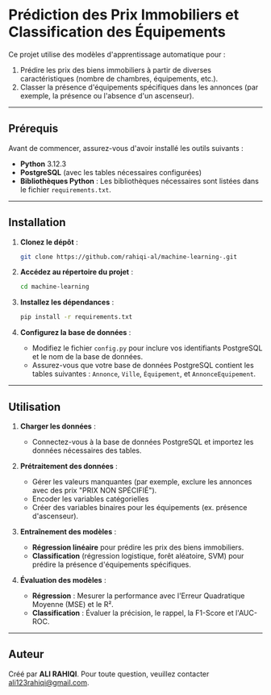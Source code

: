 
# Prédiction des Prix Immobiliers et Classification des Équipements

Ce projet utilise des modèles d'apprentissage automatique pour :

1. Prédire les prix des biens immobiliers à partir de diverses caractéristiques (nombre de chambres, équipements, etc.).
2. Classer la présence d'équipements spécifiques dans les annonces (par exemple, la présence ou l'absence d'un ascenseur).

---

## Prérequis

Avant de commencer, assurez-vous d'avoir installé les outils suivants :

- **Python** 3.12.3
- **PostgreSQL** (avec les tables nécessaires configurées)
- **Bibliothèques Python** : Les bibliothèques nécessaires sont listées dans le fichier `requirements.txt`.

---

## Installation

1. **Clonez le dépôt** :

   ```bash
   git clone https://github.com/rahiqi-al/machine-learning-.git
   ```

2. **Accédez au répertoire du projet** :

   ```bash
   cd machine-learning
   ```

3. **Installez les dépendances** :

   ```bash
   pip install -r requirements.txt
   ```

4. **Configurez la base de données** :

   - Modifiez le fichier `config.py` pour inclure vos identifiants PostgreSQL et le nom de la base de données.
   - Assurez-vous que votre base de données PostgreSQL contient les tables suivantes : `Annonce`, `Ville`, `Équipement`, et `AnnonceEquipement`.

---

## Utilisation

1. **Charger les données** :

   - Connectez-vous à la base de données PostgreSQL et importez les données nécessaires des tables.

2. **Prétraitement des données** :

   - Gérer les valeurs manquantes (par exemple, exclure les annonces avec des prix "PRIX NON SPÉCIFIÉ").
   - Encoder les variables catégorielles 
   - Créer des variables binaires pour les équipements (ex. présence d'ascenseur).

3. **Entraînement des modèles** :

   - **Régression linéaire** pour prédire les prix des biens immobiliers.
   - **Classification** (régression logistique, forêt aléatoire, SVM) pour prédire la présence d'équipements spécifiques.

4. **Évaluation des modèles** :

   - **Régression** : Mesurer la performance avec l'Erreur Quadratique Moyenne (MSE) et le R².
   - **Classification** : Évaluer la précision, le rappel, la F1-Score et l'AUC-ROC.

---


## Auteur

Créé par **ALI RAHIQI**. Pour toute question, veuillez contacter [ali123rahiqi@gmail.com](mailto:votre.email@example.com).